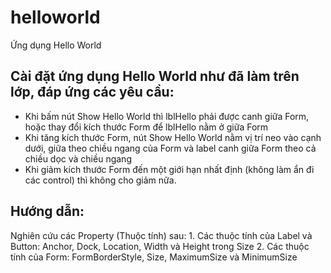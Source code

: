 # helloworld
Ứng dụng Hello World

## Cài đặt ứng dụng Hello World như đã làm trên lớp, đáp ứng các yêu cầu:
+ Khi bấm nút Show Hello World thì lblHello phải được canh giữa Form, hoặc thay đổi kích thước Form để lblHello nằm ở giữa Form
+ Khi tăng kích thước Form, nút Show Hello World nằm vị trí neo vào cạnh dưới, giữa theo chiều ngang của Form và label  canh giữa Form theo cả chiều dọc và chiều ngang
+ Khi giảm kích thước Form đến một giới hạn nhất định (không làm ẩn đi các control) thì không cho giảm nữa.
    
## Hướng dẫn:
Nghiên cứu các Property (Thuộc tính) sau:
    1. Các thuộc tính của Label và Button: Anchor, Dock, Location, Width và Height trong Size
    2. Các thuộc tính của Form: FormBorderStyle, Size, MaximumSize và MinimumSize
